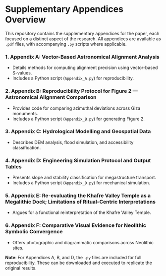 # Supplementary Appendices Overview

This repository contains the supplementary appendices for the paper, each focused on a distinct aspect of the research. All appendices are available as `.pdf` files, with accompanying `.py` scripts where applicable.

### 1. Appendix A: Vector-Based Astronomical Alignment Analysis
- Details methods for computing alignment precision using vector-based S-values.
- Includes a Python script (`Appendix_A.py`) for reproducibility.

### 2. Appendix B: Reproducibility Protocol for Figure 2 — Astronomical Alignment Comparison
- Provides code for comparing azimuthal deviations across Giza monuments.
- Includes a Python script (`Appendix_B.py`) for generating Figure 2.

### 3. Appendix C: Hydrological Modelling and Geospatial Data
- Describes DEM analysis, flood simulation, and accessibility classification.

### 4. Appendix D: Engineering Simulation Protocol and Output Tables
- Presents slope and stability classification for megastructure transport.
- Includes a Python script (`Appendix_D.py`) for mechanical simulation.

### 5. Appendix E: Re-evaluating the Khafre Valley Temple as a Megalithic Dock; Limitations of Ritual-Centric Interpretations
- Argues for a functional reinterpretation of the Khafre Valley Temple.

### 6. Appendix F: Comparative Visual Evidence for Neolithic Symbolic Convergence
- Offers photographic and diagrammatic comparisons across Neolithic sites.

**Note**: For Appendices A, B, and D, the `.py` files are included for full reproducibility. These can be downloaded and executed to replicate the original results.
